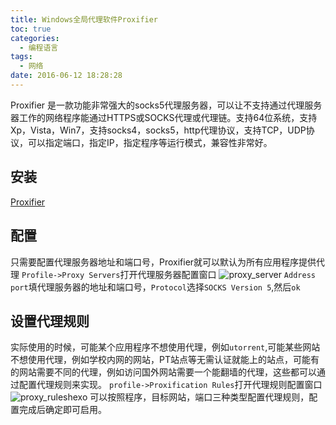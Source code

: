 ```yaml
---
title: Windows全局代理软件Proxifier
toc: true
categories:
  - 编程语言
tags:
  - 网络
date: 2016-06-12 18:28:28
---
```

Proxifier 是一款功能非常强大的socks5代理服务器，可以让不支持通过代理服务器工作的网络程序能通过HTTPS或SOCKS代理或代理链。支持64位系统，支持Xp，Vista，Win7，支持socks4，socks5，http代理协议，支持TCP，UDP协议，可以指定端口，指定IP，指定程序等运行模式，兼容性非常好。

<!-- more -->

## 安装

[Proxifier](http://www.proxifier.com/)

## 配置

只需要配置代理服务器地址和端口号，Proxifier就可以默认为所有应用程序提供代理
`Profile->Proxy Servers`打开代理服务器配置窗口
![proxy_server](proxy_server.png)
`Address` `port`填代理服务器的地址和端口号，`Protocol`选择`SOCKS Version 5`,然后`ok`

## 设置代理规则

实际使用的时候，可能某个应用程序不想使用代理，例如`utorrent`,可能某些网站不想使用代理，例如学校内网的网站，PT站点等无需认证就能上的站点，可能有的网站需要不同的代理，例如访问国外网站需要一个能翻墙的代理，这些都可以通过配置代理规则来实现。
`profile->Proxification Rules`打开代理规则配置窗口
![proxy_rules](proxy_rules.png)hexo
可以按照程序，目标网站，端口三种类型配置代理规则，配置完成后确定即可启用。
